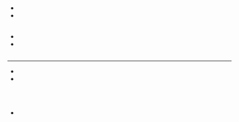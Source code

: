 # 

[]()

## 

- 

- 





> 

## 

## 



## 





## 

## 

## 

- 

- 

## 







---

- 

- 



## 

![]()



## 

- []()

